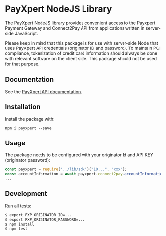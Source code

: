 # PayXpert NodeJS Library

The PayXpert NodeJS library provides convenient access to the Payxpert 
Payment Gateway and Connect2Pay API from applications written in server-side
JavaScript.

Please keep in mind that this package is for use with server-side Node that
uses PayXpert API credentials (originator ID and password). To maintain PCI 
compliance, tokenization of credit
card information should always be done with relevant software on the
client side. This package should not be used for that purpose.

## Documentation

See the [PayXpert API documentation](https://developers.payxpert.com).

## Installation

Install the package with:

    npm i payxpert --save

## Usage

The package needs to be configured with your originator Id and API KEY
(originator password):

``` js
const payxpert = require('../lib/sdk')("10...", "xxx");
const accountInformation = await payxpert.connect2pay.accountInformation();
...
```
## Development

Run all tests:

```bash
$ export PXP_ORIGINATOR_ID=...
$ export PXP_ORIGINATOR_PASSWORD=...
$ npm install
$ npm test
```
